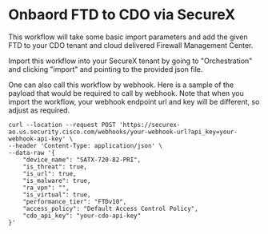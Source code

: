 # Onbaord FTD to CDO via SecureX

This workflow will take some basic import parameters and add the given FTD to your CDO tenant and cloud delivered Firewall Management Center.

Import this workflow into your SecureX tenant by going to "Orchestration" and clicking "import" and pointing to the provided json file.

One can also call this workflow by webhook. Here is a sample of the payload that would be required to call by webhook. Note that when you import the workflow, your webhook endpoint url and key will be different, so adjust as required.

```
curl --location --request POST 'https://securex-ao.us.security.cisco.com/webhooks/your-webhook-url?api_key=your-webhook-api-key' \
--header 'Content-Type: application/json' \
--data-raw '{
    "device_name": "SATX-720-82-PRI",
    "is_threat": true,
    "is_url": true,
    "is_malware": true,
    "ra_vpn": "",
    "is_virtual": true,
    "performance_tier": "FTDv10",
    "access_policy": "Default Access Control Policy",
    "cdo_api_key": "your-cdo-api-key"
}'
```
